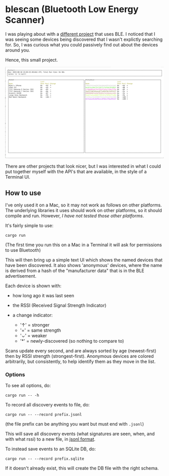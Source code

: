# blescan (Bluetooth Low Energy Scanner)

I was playing about with a [different project](https://github.com/mikemoraned/aranet4) that uses BLE. I noticed that I was seeing some devices being discovered that I wasn't explictly searching for. So, I was curious what you could passively find out about the devices around you.

Hence, this small project.

![a screenshot](./ui.png)

There are other projects that look nicer, but I was interested in what I could put together myself with the API's that are available, in the style of a Terminal UI.

## How to use

I've only used it on a Mac, so it may not work as follows on other platforms. The underlying libraries it uses should work on other platforms, so it should compile and run. However, _I have not tested those other platforms_.

It's fairly simple to use:

    cargo run

(The first time you run this on a Mac in a Terminal it will ask for permissions to use Bluetooth)

This will then bring up a simple text UI which shows the named devices that have been discovered. It also shows 'anonymous' devices, where the name is derived from a hash of the "manufacturer data" that is in the BLE advertisement.

Each device is shown with:

- how long ago it was last seen
- the RSSI (Received Signal Strength Indicator)
- a change indicator:

  - '↑' = stronger
  - '=' = same strength
  - '⌄' = weaker
  - '\*' = newly-discovered (so nothing to compare to)

Scans update every second, and are always sorted by age (newest-first) then by RSSI strength (strongest-first).
Anonymous devices are colored arbitrarily, but consistently, to help identify them as they move in the list.

### Options

To see all options, do:

    cargo run -- -h

To record all discovery events to file, do:

    cargo run -- --record prefix.jsonl

(the file prefix can be anything you want but must end with `.jsonl`)

This will save all discovery events (what signatures are seen, when, and with what rssi) to a new file, in [jsonl format](https://jsonlines.org).

To instead save events to an SQLite DB, do:

    cargo run -- --record prefix.sqlite

If it doesn't already exist, this will create the DB file with the right schema.
